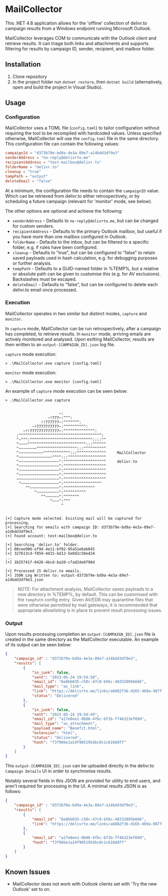 # MailCollector

This .NET 4.8 application allows for the 'offline' collection of delivr.to campaign results from a Windows endpoint running Microsoft Outlook.

MailCollector leverages COM to communicate with the Outlook client and retrieve results. It can triage both links and attachments and supports filtering for results by campaign ID, sender, recipient, and mailbox folder.

## Installation

1. Clone repository
2. In the project folder run `dotnet restore`, then `dotnet build` (alternatively, open and build the project in Visual Studio).

## Usage

### Configuration

MailCollector uses a TOML file (`config.toml`) to tailor configuration without requiring the tool to be recompiled with hardcoded values. Unless specified otherwise, MailCollector will use the `config.toml` file in the same directory. This configuration file can contain the following values:

```toml
campaignId = "d373b79e-bd9a-4e3a-89e7-a14bdd3df9e3"
senderAddress = "no-reply@delivrto.me"
recipientAddress = "test-mailbox@delivr.to"
folderName = "delivr.to"
cleanup = "true"
tempPath = "output"
deleteEmail = "false"
```

At a minimum, the configuration file needs to contain the `campaignID` value. Which can be retrieved from delivr.to either retrospectively, or by scheduling a future campaign (relevant for 'monitor' mode, see below).

The other options are optional and achieve the following:

- `senderAddress` - Defaults to `no-reply@delivrto.me`, but can be changed for custom senders.
- `recipientAddress` - Defaults to the primary Outlook mailbox, but useful if you have more than one mailbox configured in Outlook.
- `folderName` - Defaults to the inbox, but can be filtered to a specific folder, e.g. if rules have been configured.
- `cleanup` - Defaults to "true", but can be configured to "false" to retain saved payloads used in hash calculation, e.g. for debugging purposes or further analysis.
- `tempPath` - Defaults to a GUID-named folder in %TEMP%, but a relative or absolute path can be given to customise this (e.g. for AV exclusions). Backslashes must be escaped.
- `deleteEmail` - Defaults to "false", but can be configured to delete each delivr.to email once processed.

### Execution

MailCollector operates in two similar but distinct modes, `capture` and `monitor`.

In `capture` mode, MailCollector can be run retrospectively, after a campaign has completed, to retrieve results. In `monitor` mode, arriving emails are actively monitored and analysed. Upon exitting MailCollector, results are then written to an `output-[CAMPAIGN_ID].json` log file.

`capture` mode execution:

```
> .\MailCollector.exe capture [config.toml] 
```

`monitor` mode execution:

```
> .\MailCollector.exe monitor [config.toml] 
```

An example of `capture` mode execution can be seen below:

```
> .\MailCollector.exe capture


                        ~:
                   ~!777~:^^^:
                !!777777~:^^^^^^^:
            ~!7777777777~:^^^^^^^^^^:
        ~!!7777777777777~:^^^^^^^^^^^^^^:
     :^^^^^^^^^^^^^^^^^^^^^^^^^^^^^^^^^^^^^:
     ^~^^^:^^^^^^^^^^^^^^^^^^^^^^^^^^^^::::^^
     ^~~~~^^^^^^^^^^^^^^^^^^^^^^^^^^:::^^^^^^
     ^~~~~~~~~^^^^^^^^^^^^^^^^^^:::^^^^^^^^^^
     ^~~~~~~~~~~~^^^^^^^^^^^^:::^^^^^^^^^^^^^     MailCollector
     ^~~~~~~~~~~~~~~~^^^^:::^^^^^^^^^^^^^^^^^
     ^~~~~~~~~~~~~~~~~~~^:^^^^^^^^^^^^^^^^^^^     delivr.to
     ^~~~~~~~~~~~~~~~~~~^:^^^^^^^^^^^^^^^^^^^
     ^~~~~~~~~~~~~~~~~~~^:^^^^^^^^^^^^^^^^^^^
     ^~~~~~~~~~~~~~~~~~~^:^^^^^^^^^^^^^^^^^^^
     ~~~~~~~~~~~~~~~~~~~^:^^^^^^^^^^^^^^^^^^^
      ^~~~~~~~~~~~~~~~~~^:^^^^^^^^^^^^^^^^^
         ^^~~~~~~~~~~~~~^:^^^^^^^^^^^^^^
             ^~~~~~~~~~~^:^^^^^^^^^^
                ^^~~~~~~^:^^^^^^^
                    ^~~~^:^^^
                         ^


[+] Capture mode selected. Existing mail will be captured for processing.
[+] Searching for emails with campaign ID: d373b79e-bd9a-4e3a-89e7-a14bdd3df9e3.
[+] Found account: test-mailbox@delivr.to

[+] Searching 'delivr.to' folder.
[+] 00cee906-ef9d-4e11-bf02-95a51e6ab845
[+] 327613cd-f859-4d15-bd12-5e0d2c50e424
...
[+] 1b25741f-8426-4bcd-ba20-cfad2de8f90d

[+] Processed 15 delivr.to emails.
[+] JSON Log Written to: output-d373b79e-bd9a-4e3a-89e7-a14bdd3df9e3.json
```

> NOTE: For attachment analysis, MailCollector saves payloads to a new directory in %TEMP%, by default. This can be customised with the `tempPath` config entry. Given AV/EDR may quarantine files that were otherwise permitted by mail gateways, it is recommended that appropriate allowlisting is in place to prevent result processing issues.

### Output

Upon results processing completion an `output-[CAMPAIGN_ID].json` file is created in the same directory as the MailCollector executable. An example of its output can be seen below:

```json
{ 
    "campaign_id" : "d373b79e-bd9a-4e3a-89e7-a14bdd3df9e3",
    "results": [
        {
            "in_junk": false,
            "sent": "2023-05-24 19:54:50",
            "email_id": "6e8bb035-c50c-47c8-b56c-48332805b666",
            "mail_type": "as_link",
            "link": "https://delivrto.me/links/a6882f3b-d165-469a-987f-4a5f7a94f2aa",
            "status": "Delivered"
        },
        {
            "in_junk": false,
            "sent": "2023-05-24 19:54:49",
            "email_id": "a17e6ee1-0b06-4fbc-bf1b-ff4b323ef69d",
            "mail_type": "as_attachment",
            "payload_name": "Benefit.html",
            "extension": "html",
            "status": "Delivered",
            "hash": "f3f96be1a14f905195dbc0c1c610ddff"
        }
    ]
}
```

This `output-[CAMPAIGN_ID].json` can be uploaded directly in the delivr.to `Campaign Details` UI in order to synchronise results.

Notably several fields in this JSON are provided for utility to end users, and aren't required for processing in the UI. A minimal results JSON is as follows:

```json
{ 
    "campaign_id" : "d373b79e-bd9a-4e3a-89e7-a14bdd3df9e3",
    "results": [
        {
            "email_id": "6e8bb035-c50c-47c8-b56c-48332805b666",
            "link": "https://delivrto.me/links/a6882f3b-d165-469a-987f-4a5f7a94f2aa",
        },
        {
            "email_id": "a17e6ee1-0b06-4fbc-bf1b-ff4b323ef69d",
            "hash": "f3f96be1a14f905195dbc0c1c610ddff"
        }
    ]
}
```

## Known Issues

- MailCollector does not work with Outlook clients set with 'Try the new Outlook' set to on.
